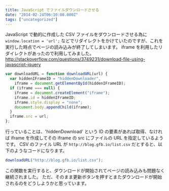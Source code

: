 ```yaml
---
title: JavaScript でファイルダウンロードさせる
date: "2014-02-24T06:10:00.000Z"
tags: ["uncategorized"]
---
```


JavaScript で動的に作成した CSV ファイルをダウンロードさせる為に `window.location = 'url';` などでリダイレクトをかけていたのですが、これを実行した時点でページの読み込みが終了してしまいます。 iframe を利用したリダイレクトがあったので利用してみました。  
http://stackoverflow.com/questions/3749231/download-file-using-javascript-jquery

```javascript
var downloadURL = function downloadURL(url) {
  var hiddenIFrameID = "hiddenDownloader",
    iframe = document.getElementById(hiddenIFrameID);
  if (iframe === null) {
    iframe = document.createElement("iframe");
    iframe.id = hiddenIFrameID;
    iframe.style.display = "none";
    document.body.appendChild(iframe);
  }
  iframe.src = url;
};
```

行っていることは、'hiddenDownload' という ID の要素があれば取得、なければ iframe を作成してその iframe の src にファイルの URL を指定しているようです。 CSV のファイル URL が `http://blog.gfb.io/list.csv` だとすると、以下のようなコードになります。

```javascript
downloadURL("http://blog.gfb.io/list.csv");
```

この関数を実行すると、ダウンロードが開始されてページの読み込みも問題なく継続されました。 ただ、そのまま更新ボタンを押すとまたダウンロードが開始されるのをどうしようかと思っています。
